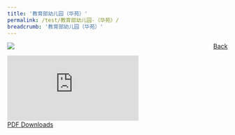 ```yaml
---
title: '教育部幼儿园（华苑）'
permalink: /test/教育部幼儿园-（华苑）/
breadcrumb: '教育部幼儿园（华苑）'
---
```

<a href="/gallery/华文学习展示区-chinese-exhibitions-b/preschool/" style="float:right;">Back</a>
 <img src="/images/MKFARRERPARK-CL.jpg"> <br/>
<div class="video-container">
  <iframe src="https://www.youtube.com/embed/d6fmLlW8eoE" frameborder="0" allow="accelerometer; autoplay; encrypted-media; gyroscope; picture-in-picture" allowfullscreen></iframe></div>
<a href="/Sharing-Sessions/01-website-exhibitor-template-pdf.pdf" download>PDF Downloads</a>

